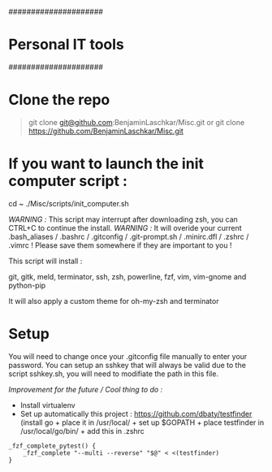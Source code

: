 #####################
# Personal IT tools #
#####################

# Clone the repo
> git clone git@github.com:BenjaminLaschkar/Misc.git
or 
> git clone https://github.com/BenjaminLaschkar/Misc.git

# If you want to launch the init computer script :
cd ~ 
./Misc/scripts/init_computer.sh

*WARNING :* This script may interrupt after downloading zsh, you can CTRL+C to continue the install.
*WARNING :* It will overide your current .bash_aliases / .bashrc / .gitconfig / .git-prompt.sh / .minirc.dfl / .zshrc / .vimrc ! Please save them somewhere if they are important to you !

This script will install :

git, gitk, meld, terminator, ssh, zsh, powerline, fzf, vim, vim-gnome and python-pip

It will also apply a custom theme for oh-my-zsh and terminator

# Setup 
You will need to change once your .gitconfig file manually to enter your password.
You can setup an sshkey that will always be valid due to the script sshkey.sh, you will need to modifiate the path in this file.

*Improvement for the future / Cool thing to do :*

- Install virtualenv
- Set up automatically this project : https://github.com/dbaty/testfinder (install go + place it in /usr/local/ + set up $GOPATH + place testfinder in /usr/local/go/bin/ + add this in .zshrc

```
_fzf_complete_pytest() {
    _fzf_complete "--multi --reverse" "$@" < <(testfinder)
}
```
